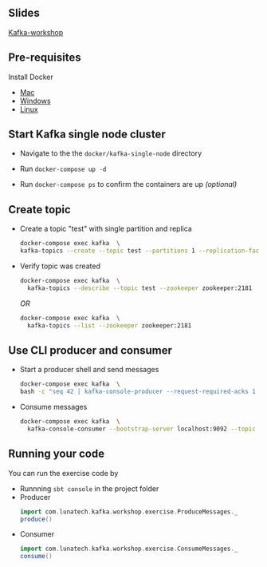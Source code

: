 ## Slides

[Kafka-workshop](https://docs.google.com/presentation/d/1FbC6ZPwx6UdRPySILNm9qZaKH8NNTH_Px8cgjWQDpAw/view?usp=sharing)

## Pre-requisites
Install Docker
- [Mac](https://docs.docker.com/docker-for-mac/install/)
- [Windows](https://docs.docker.com/docker-for-windows/install/)
- [Linux](https://docs.docker.com/install/#docker-ce)

## Start Kafka single node cluster

- Navigate to the the `docker/kafka-single-node` directory

- Run `docker-compose up -d` 

- Run `docker-compose ps` to confirm the containers are up *(optional)*




## Create topic


- Create a topic "test" with single partition and replica

  ```bash
  docker-compose exec kafka  \
  kafka-topics --create --topic test --partitions 1 --replication-factor 1 --if-not-exists --zookeeper zookeeper:2181
  ```

- Verify topic was created

  ```bash
  docker-compose exec kafka  \
    kafka-topics --describe --topic test --zookeeper zookeeper:2181
  ```

  *OR* 

  ```bash
  docker-compose exec kafka  \
    kafka-topics --list --zookeeper zookeeper:2181
  ```

  
  

## Use CLI producer and consumer 


- ​Start a producer shell and send messages
 
    ```bash
    docker-compose exec kafka  \
    bash -c "seq 42 | kafka-console-producer --request-required-acks 1 --broker-list localhost:9092 --topic test"
    ```
 
 
 
- Consume messages
 
    ```bash
    docker-compose exec kafka  \
      kafka-console-consumer --bootstrap-server localhost:9092 --topic test --from-beginning
    ```
 
 

## Running your code

You can run the exercise code by 

- Runnning `sbt console` in the project folder
- Producer 
    ```scala
    import com.lunatech.kafka.workshop.exercise.ProduceMessages._
    produce()
    ```
- Consumer
    ```scala
    import com.lunatech.kafka.workshop.exercise.ConsumeMessages._
    consume()
    ```